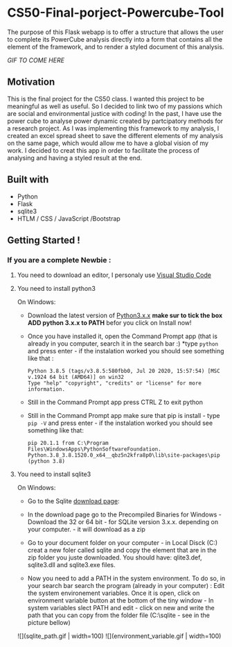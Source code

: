 # CS50-Final-porject-Powercube-Tool

The purpose of this Flask webapp is to offer a structure that allows the user to complete its PowerCube analysis directly into a form that contains all the element of the  framework, and to render a styled document of this analysis. 

 *GIF TO COME HERE*



## Motivation

This is the final project for the CS50 class.  I wanted this project to be meaningful as well as useful. So I decided to link two of my passions which are social and environmental justice with coding! In the past, I have use the power cube to analyse power dynamic created by partcipatory methods for a research project. As I was implementing this framework to my analysis, I created an excel spread sheet to save the different elements of my analysis on the same page, which would allow me to have a global vision of my work. I decided to creat this app in order to facilitate the process of analysing and having a styled result at the end.

## Built with

* Python
* Flask
* sqlite3
* HTLM / CSS / JavaScript /Bootstrap

## Getting Started !

### If you are a complete Newbie :

1. You need to download an editor, I personaly use [Visual Studio Code](https://code.visualstudio.com/?wt.mc_id=DX_841432) 

2. You need to install python3

    On Windows:
    
    * Download the latest version of [Python3.x.x](https://www.python.org/downloads/)
      __make sur to tick the box ADD python 3.x.x to PATH__  befor you click on Install now!
      
    * Once you have installed it, open the Command Prompt app (that is already in you computer, search it in the search bar :) 
    *type `python` and press enter - if the instalation worked you should see something like that : 
    
        ```
        Python 3.8.5 (tags/v3.8.5:580fbb0, Jul 20 2020, 15:57:54) [MSC v.1924 64 bit (AMD64)] on win32
        Type "help" "copyright", "credits" or "license" for more information.
        ```
        
     * Still in the Command Prompt app press CTRL Z to exit python

     * Still in the Command Prompt app make sure that pip is install - type `pip -V` and press enter - if the instalation worked you should see something like that:

        ```
        pip 20.1.1 from C:\Program Files\WindowsApps\PythonSoftwareFoundation.
        Python.3.8_3.8.1520.0_x64__qbz5n2kfra8p0\lib\site-packages\pip (python 3.8)
        ```
  3. You need to install sqlite3
      
      On Windows:
      
      * Go to the Sqlite [download page](https://www.sqlite.org/download.html):
      
      * In the download page go to the Precompiled Binaries for Windows - Download the 32 or 64 bit - for SQLite version 3.x.x. depending on your computer. - it will download as a zip
      * Go to your document folder on your computer - in Local Disck (C:) creat a new foler called sqlite and copy the element that are in the zip folder you juste downloaded. You should have: qlite3.def, sqlite3.dll and sqlite3.exe files.
      
      * Now you need to add a PATH in the system environment. To do so, in your search bar search the program (already in your computer) : Edit the system environement variables. Once it is open, click on environment variable button at the bottom of the tiny window - In system variables slect PATH and edit - click on new and write the path that you can copy from the folder file (C:\sqlite - see in the picture bellow)
      
      ![](sqlite_path.gif | width=100)
      ![](environment_variable.gif |  width=100)
      
      
      
      
       



